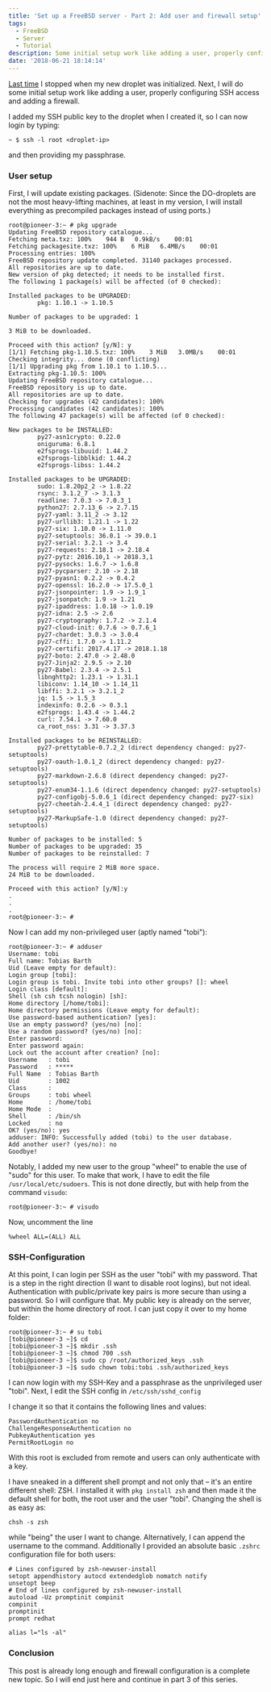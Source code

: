 ```yaml
---
title: 'Set up a FreeBSD server - Part 2: Add user and firewall setup'
tags:
  - FreeBSD
  - Server
  - Tutorial
description: Some initial setup work like adding a user, properly configuring SSH access and adding a firewall.
date: '2018-06-21 18:14:14'
---
```


[Last time](/blog/2018/06/Set-up-a-FreeBSD-server-on-DigitalOcean-with-jails-Part-1/) I stopped when my new droplet was initialized. Next, I will do some initial setup work like adding a user, properly configuring SSH access and adding a firewall.

I added my SSH public key to the droplet when I created it, so I can now login by typing:

```
~ $ ssh -l root <droplet-ip>
```

and then providing my passphrase.

### User setup

First, I will update existing packages. (Sidenote: Since the DO-droplets are not the most heavy-lifting machines, at least in my version, I will install everything as precompiled packages instead of using ports.)

```
root@pioneer-3:~ # pkg upgrade
Updating FreeBSD repository catalogue...
Fetching meta.txz: 100%    944 B   0.9kB/s    00:01
Fetching packagesite.txz: 100%    6 MiB   6.4MB/s    00:01
Processing entries: 100%
FreeBSD repository update completed. 31140 packages processed.
All repositories are up to date.
New version of pkg detected; it needs to be installed first.
The following 1 package(s) will be affected (of 0 checked):

Installed packages to be UPGRADED:
        pkg: 1.10.1 -> 1.10.5

Number of packages to be upgraded: 1

3 MiB to be downloaded.

Proceed with this action? [y/N]: y
[1/1] Fetching pkg-1.10.5.txz: 100%    3 MiB   3.0MB/s    00:01
Checking integrity... done (0 conflicting)
[1/1] Upgrading pkg from 1.10.1 to 1.10.5...
Extracting pkg-1.10.5: 100%
Updating FreeBSD repository catalogue...
FreeBSD repository is up to date.
All repositories are up to date.
Checking for upgrades (42 candidates): 100%
Processing candidates (42 candidates): 100%
The following 47 package(s) will be affected (of 0 checked):

New packages to be INSTALLED:
        py27-asn1crypto: 0.22.0
        oniguruma: 6.8.1
        e2fsprogs-libuuid: 1.44.2
        e2fsprogs-libblkid: 1.44.2
        e2fsprogs-libss: 1.44.2

Installed packages to be UPGRADED:
        sudo: 1.8.20p2_2 -> 1.8.22
        rsync: 3.1.2_7 -> 3.1.3
        readline: 7.0.3 -> 7.0.3_1
        python27: 2.7.13_6 -> 2.7.15
        py27-yaml: 3.11_2 -> 3.12
        py27-urllib3: 1.21.1 -> 1.22
        py27-six: 1.10.0 -> 1.11.0
        py27-setuptools: 36.0.1 -> 39.0.1
        py27-serial: 3.2.1 -> 3.4
        py27-requests: 2.18.1 -> 2.18.4
        py27-pytz: 2016.10,1 -> 2018.3,1
        py27-pysocks: 1.6.7 -> 1.6.8
        py27-pycparser: 2.10 -> 2.18
        py27-pyasn1: 0.2.2 -> 0.4.2
        py27-openssl: 16.2.0 -> 17.5.0_1
        py27-jsonpointer: 1.9 -> 1.9_1
        py27-jsonpatch: 1.9 -> 1.21
        py27-ipaddress: 1.0.18 -> 1.0.19
        py27-idna: 2.5 -> 2.6
        py27-cryptography: 1.7.2 -> 2.1.4
        py27-cloud-init: 0.7.6 -> 0.7.6_1
        py27-chardet: 3.0.3 -> 3.0.4
        py27-cffi: 1.7.0 -> 1.11.2
        py27-certifi: 2017.4.17 -> 2018.1.18
        py27-boto: 2.47.0 -> 2.48.0
        py27-Jinja2: 2.9.5 -> 2.10
        py27-Babel: 2.3.4 -> 2.5.1
        libnghttp2: 1.23.1 -> 1.31.1
        libiconv: 1.14_10 -> 1.14_11
        libffi: 3.2.1 -> 3.2.1_2
        jq: 1.5 -> 1.5_3
        indexinfo: 0.2.6 -> 0.3.1
        e2fsprogs: 1.43.4 -> 1.44.2
        curl: 7.54.1 -> 7.60.0
        ca_root_nss: 3.31 -> 3.37.3

Installed packages to be REINSTALLED:
        py27-prettytable-0.7.2_2 (direct dependency changed: py27-setuptools)
        py27-oauth-1.0.1_2 (direct dependency changed: py27-setuptools)
        py27-markdown-2.6.8 (direct dependency changed: py27-setuptools)
        py27-enum34-1.1.6 (direct dependency changed: py27-setuptools)
        py27-configobj-5.0.6_1 (direct dependency changed: py27-six)
        py27-cheetah-2.4.4_1 (direct dependency changed: py27-setuptools)
        py27-MarkupSafe-1.0 (direct dependency changed: py27-setuptools)

Number of packages to be installed: 5
Number of packages to be upgraded: 35
Number of packages to be reinstalled: 7

The process will require 2 MiB more space.
24 MiB to be downloaded.

Proceed with this action? [y/N]:y
.
.
.
root@pioneer-3:~ #

```

Now I can add my non-privileged user (aptly named "tobi"):

```
root@pioneer-3:~ # adduser
Username: tobi
Full name: Tobias Barth
Uid (Leave empty for default):
Login group [tobi]:
Login group is tobi. Invite tobi into other groups? []: wheel
Login class [default]:
Shell (sh csh tcsh nologin) [sh]:
Home directory [/home/tobi]:
Home directory permissions (Leave empty for default):
Use password-based authentication? [yes]:
Use an empty password? (yes/no) [no]:
Use a random password? (yes/no) [no]:
Enter password:
Enter password again:
Lock out the account after creation? [no]:
Username   : tobi
Password   : *****
Full Name  : Tobias Barth
Uid        : 1002
Class      :
Groups     : tobi wheel
Home       : /home/tobi
Home Mode  :
Shell      : /bin/sh
Locked     : no
OK? (yes/no): yes
adduser: INFO: Successfully added (tobi) to the user database.
Add another user? (yes/no): no
Goodbye!
```

Notably, I added my new user to the group "wheel" to enable the use of "sudo" for this user. To make that work, I have to edit the file `/usr/local/etc/sudoers`. This is not done directly, but with help from the command `visudo`:

```
root@pioneer-3:~ # visudo
```

Now, uncomment the line

```
%wheel ALL=(ALL) ALL
```

### SSH-Configuration

At this point, I can login per SSH as the user "tobi" with my password. That is a step in the right direction (I want to disable root logins), but not ideal. Authentication with public/private key pairs is more secure than using a password. So I will configure that. My public key is already on the server, but within the home directory of root. I can just copy it over to my home folder:

```
root@pioneer-3:~ # su tobi
[tobi@pioneer-3 ~]$ cd
[tobi@pioneer-3 ~]$ mkdir .ssh
[tobi@pioneer-3 ~]$ chmod 700 .ssh
[tobi@pioneer-3 ~]$ sudo cp /root/authorized_keys .ssh
[tobi@pioneer-3 ~]$ sudo chown tobi:tobi .ssh/authorized_keys
```

I can now login with my SSH-Key and a passphrase as the unprivileged user "tobi". Next, I edit the SSH config in `/etc/ssh/sshd_config`

I change it so that it contains the following lines and values:

```
PasswordAuthentication no
ChallengeResponseAuthentication no
PubkeyAuthentication yes
PermitRootLogin no
```

With this root is excluded from remote and users can only authenticate with a key.

I have sneaked in a different shell prompt and not only that – it's an entire different shell: ZSH. I installed it with `pkg install zsh` and then made it the default shell for both, the root user and the user "tobi". Changing the shell is as easy as:

```
chsh -s zsh
```

while "being" the user I want to change. Alternatively, I can append the username to the command. Additionally I provided an absolute basic `.zshrc` configuration file for both users:

```
# Lines configured by zsh-newuser-install
setopt appendhistory autocd extendedglob nomatch notify
unsetopt beep
# End of lines configured by zsh-newuser-install
autoload -Uz promptinit compinit
compinit
promptinit
prompt redhat

alias l="ls -al"
```

### Conclusion

This post is already long enough and firewall configuration is a complete new topic. So I will end just here and continue in part 3 of this series.
